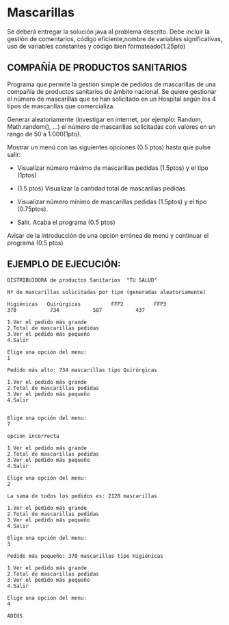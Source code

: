 # Mascarillas

Se  deberá  entregar  la  solución  java  al  problema  descrito. Debe  incluir  la  gestión  de
comentarios, código eficiente,nombre de variables significativas, uso de variables constantes y código bien formateado(1.25pto)

## COMPAÑÍA DE PRODUCTOS SANITARIOS
Programa  que  permite  la gestión  simple  de  pedidos  de  mascarillas de  una compañía
de productos sanitarios de  ámbito  nacional.  Se  quiere gestionar  el  número  de  mascarillas que  se han  solicitado en un Hospital
según  los 4 tipos  de mascarillas que  comercializa. 


Generar aleatoriamente (investigar  en  internet,  por ejemplo: Random, Math.random(), ...) el  número  de  mascarillas  solicitadas con  valores  en  un rango  de  50  a 1.000(1pto). 

Mostrar un menú con las siguientes opciones (0.5 ptos) hasta que pulse salir:

  - Visualizar número máximo de mascarillas pedidas (1.5ptos) y el tipo (1ptos)

  - (1.5 ptos) Visualizar la cantidad total de mascarillas pedidas

  - Visualizar número mínimo de mascarillas pedidas (1.5ptos) y el tipo (0.75ptos).

  - Salir. Acaba el programa (0.5 ptos)

Avisar de la introducción de una opción errónea de menú y continuar el programa (0.5 ptos)

## EJEMPLO DE EJECUCIÓN:

    DISTRIBUIDORA de productos Sanitarios  "TU SALUD"  

    Nº de mascarillas solicitadas por tipo (generadas aleatoriamente)

    Higiénicas   Quirúrgicas          FFP2          FFP3
    370           734           587           437

    1.Ver el pedido más grande
    2.Total de mascarillas pedidas
    3.Ver el pedido más pequeño 
    4.Salir 

    Elige una opción del menu:
    1

    Pedido más alto: 734 mascarillas tipo Quirúrgicas

    1.Ver el pedido más grande
    2.Total de mascarillas pedidas
    3.Ver el pedido más pequeño 
    4.Salir 


    Elige una opción del menu:
    7

    opcion incorrecta

    1.Ver el pedido más grande
    2.Total de mascarillas pedidas
    3.Ver el pedido más pequeño 
    4.Salir 

    Elige una opción del menu:
    2

    La suma de todos los pedidos es: 2128 mascarillas

    1.Ver el pedido más grande
    2.Total de mascarillas pedidas
    3.Ver el pedido más pequeño 
    4.Salir 

    Elige una opción del menu:
    3

    Pedido más pequeño: 370 mascarillas tipo Higiénicas

    1.Ver el pedido más grande
    2.Total de mascarillas pedidas
    3.Ver el pedido más pequeño 
    4.Salir 

    Elige una opción del menu:
    4

    ADIOS
